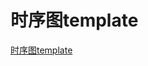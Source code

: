 # 时序图template
[时序图template](https://aiwithcloud.com/2022/03/13/%e6%97%b6%e5%ba%8f%e5%9b%betemplate/)